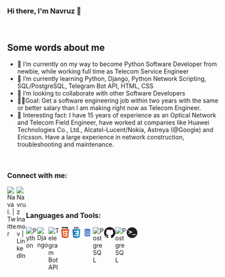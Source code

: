 ### Hi there, I'm Navruz 👋

<br />

## Some words about me

- 🔭 I’m currently on my way to become Python Software Developer from newbie, while working full time as Telecom Service Engineer
- 🌱 I’m currently learning Python, Django, Python Network Scripting, SQL/PostgreSQL, Telegram Bot API, HTML, CSS
- 👯 I’m looking to collaborate with other Software Developers  
- 🏋️‍♂️Goal: Get a software engineering job within two years with the same or better salary than I am making right now as Telecom Engineer.
- 💼 Interesting fact: I have 15 years of experience as an Optical Network and Telecom Field Engineer, have worked 
     at companies like Huawei Technologies Co., Ltd., Alcatel-Lucent/Nokia, Astreya (@Google) and Ericsson.
     Have a large experience in network construction, troubleshooting and maintenance.

<br />


### Connect with me:

[<img align="left" alt="Nava I. | Twitter" width="22px" src="https://cdn.jsdelivr.net/npm/simple-icons@v3/icons/twitter.svg" />][twitter]
[<img align="left" alt="Navruz Inamov | LinkedIn" width="22px" src="https://cdn.jsdelivr.net/npm/simple-icons@v3/icons/linkedin.svg" />][linkedin]

<br />
<br />


### Languages and Tools: 

<img align="left" alt="Python" width="26px" src="https://icons.iconarchive.com/icons/papirus-team/papirus-apps/128/python-icon.png" />
<img align="left" alt="Django" width="26px" src="https://simpleicons.org/icons/django.svg" />
<img align="left" alt="Telegram Bot API" width="26px" src="https://simpleicons.org/icons/telegram.svg" />
<img align="left" alt="HTML5" width="26px" src="https://raw.githubusercontent.com/github/explore/80688e429a7d4ef2fca1e82350fe8e3517d3494d/topics/html/html.png" />
<img align="left" alt="CSS3" width="26px" src="https://raw.githubusercontent.com/github/explore/80688e429a7d4ef2fca1e82350fe8e3517d3494d/topics/css/css.png" />
<img align="left" alt="SQL" width="26px" src="https://raw.githubusercontent.com/github/explore/80688e429a7d4ef2fca1e82350fe8e3517d3494d/topics/sql/sql.png" />
<img align="left" alt="PostgreSQL" width="26px" src="https://simpleicons.org/icons/postgresql.svg" />
<img align="left" alt="GitHub" width="26px" src="https://raw.githubusercontent.com/github/explore/78df643247d429f6cc873026c0622819ad797942/topics/github/github.png" />
<img align="left" alt="PostgreSQL" width="26px" src="https://simpleicons.org/icons/pycharm.svg" />
<img align="left" alt="Terminal" width="26px" src="https://raw.githubusercontent.com/github/explore/80688e429a7d4ef2fca1e82350fe8e3517d3494d/topics/terminal/terminal.png" />




[twitter]: https://twitter.com/Nava_i
[linkedin]: https://www.linkedin.com/in/navruz-inamov-34510223
[github]: https://github.com/iNava
